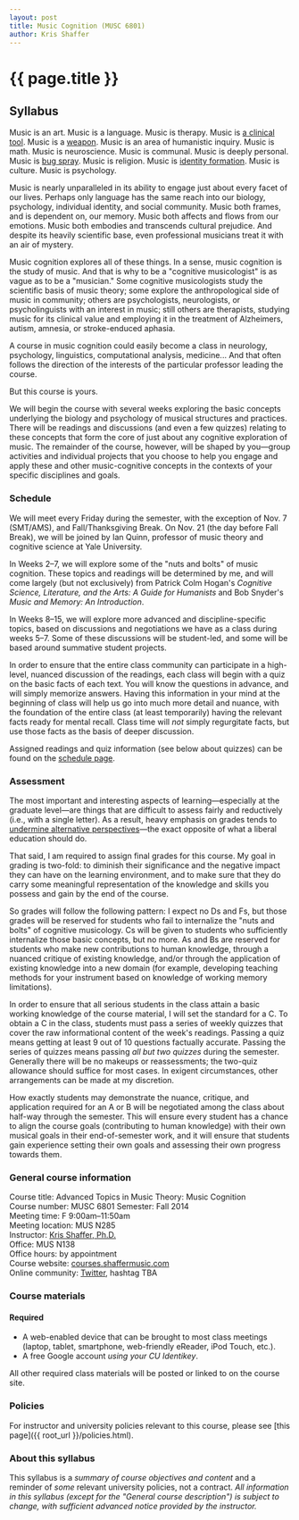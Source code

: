 ```yaml
---
layout: post
title: Music Cognition (MUSC 6801)
author: Kris Shaffer
---
```


# {{ page.title }}

## Syllabus 

Music is an art. Music is a language. Music is therapy. Music is [a clinical tool](http://www.musictherapy.org). Music is a [weapon](https://en.wikipedia.org/wiki/Music_in_psychological_operations). Music is an area of humanistic inquiry. Music is math. Music is neuroscience. Music is communal. Music is deeply personal. Music is [bug spray](http://articles.latimes.com/2005/feb/13/entertainment/ca-musichurts13). Music is religion. Music is [identity formation](https://openlibrary.org/works/OL3505052W/Music_in_Everyday_Life). Music is culture. Music is psychology.

Music is nearly unparalleled in its ability to engage just about every facet of our lives. Perhaps only language has the same reach into our biology, psychology, individual identity, and social community. Music both frames, and is dependent on, our memory. Music both affects and flows from our emotions. Music both embodies and transcends cultural prejudice. And despite its heavily scientific base, even professional musicians treat it with an air of mystery.

Music cognition explores all of these things. In a sense, music cognition is the study of music. And that is why to be a "cognitive musicologist" is as vague as to be a "musician." Some cognitive musicologists study the scientific basis of music theory; some explore the anthropological side of music in community; others are psychologists, neurologists, or psycholinguists with an interest in music; still others are therapists, studying music for its clinical value and employing it in the treatment of Alzheimers, autism, amnesia, or stroke-enduced aphasia.

A course in music cognition could easily become a class in neurology, psychology, linguistics, computational analysis, medicine... And that often follows the direction of the interests of the particular professor leading the course. 

But this course is yours. 

We will begin the course with several weeks exploring the basic concepts underlying the biology and psychology of musical structures and practices. There will be readings and discussions (and even a few quizzes) relating to these concepts that form the core of just about any cognitive exploration of music. The remainder of the course, however, will be shaped by you—group activities and individual projects that you choose to help you engage and apply these and other music-cognitive concepts in the contexts of your specific disciplines and goals.

### Schedule

We will meet every Friday during the semester, with the exception of Nov. 7 (SMT/AMS), and Fall/Thanksgiving Break. On Nov. 21 (the day before Fall Break), we will be joined by Ian Quinn, professor of music theory and cognitive science at Yale University.

In Weeks 2–7, we will explore some of the "nuts and bolts" of music cognition. These topics and readings will be determined by me, and will come largely (but not exclusively) from Patrick Colm Hogan's *Cognitive Science, Literature, and the Arts: A Guide for Humanists* and Bob Snyder's *Music and Memory: An Introduction*.

In Weeks 8–15, we will explore more advanced and discipline-specific topics, based on discussions and negotiations we have as a class during weeks 5–7. Some of these discussions will be student-led, and some will be based around summative student projects.

In order to ensure that the entire class community can participate in a high-level, nuanced discussion of the readings, each class will begin with a quiz on the basic facts of each text. You will know the questions in advance, and will simply memorize answers. Having this information in your mind at the beginning of class will help us go into much more detail and nuance, with the foundation of the entire class (at least temporarily) having the relevant facts ready for mental recall. Class time will *not* simply regurgitate facts, but use those facts as the basis of deeper discussion.

Assigned readings and quiz information (see below about quizzes) can be found on the [schedule page](cognition-schedule.html).

### Assessment

The most important and interesting aspects of learning—especially at the graduate level—are things that are difficult to assess fairly and reductively (i.e., with a single letter). As a result, heavy emphasis on grades tends to [undermine alternative perspectives](http://www.hybridpedagogy.com/journal/syllabus-manifesto-critical-approach-classroom-culture/)—the exact opposite of what a liberal education should do.

That said, I am required to assign final grades for this course. My goal in grading is two-fold: to diminish their significance and the negative impact they can have on the learning environment, and to make sure that they do carry some meaningful representation of the knowledge and skills you possess and gain by the end of the course.

So grades will follow the following pattern: I expect no Ds and Fs, but those grades will be reserved for students who fail to internalize the "nuts and bolts" of cognitive musicology. Cs will be given to students who sufficiently internalize those basic concepts, but no more. As and Bs are reserved for students who make new contributions to human knowledge, through a nuanced critique of existing knowledge, and/or through the application of existing knowledge into a new domain (for example, developing teaching methods for your instrument based on knowledge of working memory limitations).

In order to ensure that all serious students in the class attain a basic working knowledge of the course material, I will set the standard for a C. To obtain a C in the class, students must pass a series of weekly quizzes that cover the raw informational content of the week's readings. Passing a quiz means getting at least 9 out of 10 questions factually accurate. Passing the series of quizzes means passing *all but two quizzes* during the semester. Generally there will be no makeups or reassessments; the two-quiz allowance should suffice for most cases. In exigent circumstances, other arrangements can be made at my discretion.

How exactly students may demonstrate the nuance, critique, and application required for an A or B will be negotiated among the class about half-way through the semester. This will ensure every student has a chance to align the course goals (contributing to human knowledge) with their own musical goals in their end-of-semester work, and it will ensure that students gain experience setting their own goals and assessing their own progress towards them.

### General course information

Course title: Advanced Topics in Music Theory: Music Cognition  
Course number: MUSC 6801
Semester: Fall 2014  
Meeting time: F 9:00am–11:50am  
Meeting location: MUS N285  
Instructor: [Kris Shaffer, Ph.D.](http://kris.shaffermusic.com)  
Office: MUS N138  
Office hours: by appointment  
Course website: [courses.shaffermusic.com](http://courses.shaffermusic.com/)  
Online community: [Twitter](http://twitter.com), hashtag TBA

### Course materials

#### Required

- A web-enabled device that can be brought to most class meetings (laptop, tablet, smartphone, web-friendly eReader, iPod Touch, etc.).  
- A free Google account *using your CU Identikey*.  

All other required class materials will be posted or linked to on the course site.

### Policies

For instructor and university policies relevant to this course, please see [this page]({{ root_url }}/policies.html).

### About this syllabus

This syllabus is a *summary of course objectives and content* and a reminder of *some* relevant university policies, not a contract. *All information in this syllabus (except for the "General course description") is subject to change, with sufficient advanced notice provided by the instructor.*